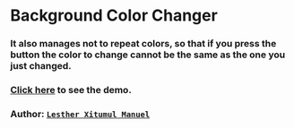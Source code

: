 # Background Color Changer

### It also manages not to repeat colors, so that if you press the button the color to change cannot be the same as the one you just changed.

### [Click here](https://lestherxm.github.io/background_color/) to see the demo.
### Author: [`Lesther Xitumul Manuel`](https://andoti.com)
